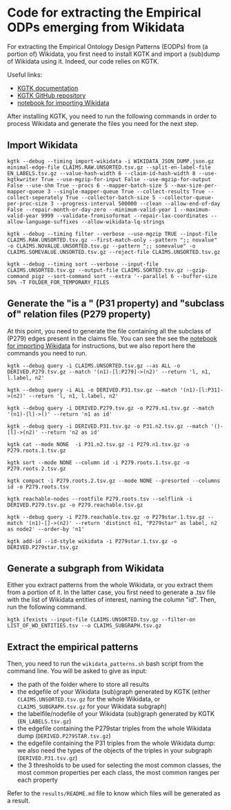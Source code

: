 # Code for extracting the Empirical ODPs emerging from Wikidata

For extracting the Empirical Ontology Design Patterns (EODPs) from (a portion of) Wikidata, you first need to install KGTK and import a (sub)dump of Wikidata using it.
Indeed, our code relies on KGTK.

Useful links:
- [KGTK documentation](https://kgtk.readthedocs.io/en/latest/)
- [KGTK GitHub repository](https://github.com/usc-isi-i2/kgtk)
- [notebook for importing Wikidata](https://github.com/usc-isi-i2/kgtk-notebooks/blob/main/use-cases/create_wikidata/Wikidata-Useful-Files.ipynb)

After installing KGTK, you need to run the following commands in order to process Wikidata and generate the files you need for the next step.

## Import Wikidata

```
kgtk --debug --timing import-wikidata -i WIKIDATA_JSON_DUMP.json.gz minimal-edge-file CLAIMS.RAW.UNSORTED.tsv.gz --split-en-label-file EN_LABELS.tsv.gz --value-hash-width 6 --claim-id-hash-width 8 --use-kgtkwriter True --use-mgzip-for-input False --use-mgzip-for-output False --use-shm True --procs 6 --mapper-batch-size 5 --max-size-per-mapper-queue 3 --single-mapper-queue True --collect-results True --collect-seperately True --collector-batch-size 5 --collector-queue-per-proc-size 3 --progress-interval 500000 --clean --allow-end-of-day False --repair-month-or-day-zero --minimum-valid-year 1 --maximum-valid-year 9999 --validate-fromisoformat --repair-lax-coordinates --allow-language-suffixes --allow-wikidata-lq-strings
```

```
kgtk --debug --timing filter --verbose --use-mgzip TRUE --input-file CLAIMS.RAW.UNSORTED.tsv.gz --first-match-only --pattern ";; novalue"  -o CLAIMS.NOVALUE.UNSORTED.tsv.gz --pattern ";; somevalue" -o CLAIMS.SOMEVALUE.UNSORTED.tsv.gz --reject-file CLAIMS.UNSORTED.tsv.gz
```

```
kgtk --debug --timing sort --verbose --input-file CLAIMS.UNSORTED.tsv.gz --output-file CLAIMS.SORTED.tsv.gz --gzip-command pigz --sort-command sort --extra '--parallel 6 --buffer-size 50% -T FOLDER_FOR_TEMPORARY_FILES
```

## Generate the "is a " (P31 property) and "subclass of" relation files (P279 property)
At this point, you need to generate the file containing all the subclass of (P279) edges present in the claims file.
You can see the see the [notebook for importing Wikidata](https://github.com/usc-isi-i2/kgtk-notebooks/blob/main/use-cases/create_wikidata/Wikidata-Useful-Files.ipynb) for instructions, but we also report here the commands you need to run.

```
kgtk --debug query -i CLAIMS.UNSORTED.tsv.gz --as ALL -o DERIVED.P279.tsv.gz --match '(n1)-[l:P279]->(n2)' --return 'l, n1, l.label, n2'
```
```
kgtk --debug query -i ALL -o DERIVED.P31.tsv.gz --match '(n1)-[l:P31]->(n2)' --return 'l, n1, l.label, n2'
```
```
kgtk --debug query -i DERIVED.P279.tsv.gz -o P279.n1.tsv.gz --match '(n1)-[l]->()' --return 'n1 as id'
```
```
kgtk --debug query -i DERIVED.P31.tsv.gz -o P31.n2.tsv.gz --match '()-[l]->(n2)' --return 'n2 as id'
```
```
kgtk cat --mode NONE  -i P31.n2.tsv.gz -i P279.n1.tsv.gz -o P279.roots.1.tsv.gz
```
```
kgtk sort --mode NONE --column id -i P279.roots.1.tsv.gz -o P279.roots.2.tsv.gz
```
```
kgtk compact -i P279.roots.2.tsv.gz --mode NONE --presorted --columns id -o P279.roots.tsv
```
```
kgtk reachable-nodes --rootfile P279.roots.tsv --selflink -i DERIVED.P279.tsv.gz -o P279.reachable.tsv.gz
```
```
kgtk --debug query -i P279.reachable.tsv.gz -o P279star.1.tsv.gz --match '(n1)-[]->(n2)' --return 'distinct n1, "P279star" as label, n2 as node2' --order-by 'n1'
```
```
kgtk add-id --id-style wikidata -i P279star.1.tsv.gz -o DERIVED.P279star.tsv.gz
```

## Generate a subgraph from Wikidata
Either you extract patterns from the whole Wikidata, or you extract them from a portion of it.
In the latter case, you first need to generate a .tsv file with the list of Wikidata entities of interest, naming the column "id".
Then, run the following command.

```
kgtk ifexists --input-file CLAIMS.UNSORTED.tsv.gz --filter-on LIST_OF_WD_ENTITIES.tsv --o CLAIMS_SUBGRAPH.tsv.gz
```

## Extract the empirical patterns
Then, you need to run the `wikidata_patterns.sh` bash script from the command line.
You will be asked to give as input:
- the path of the folder where to store all results
- the edgefile of your Wikidata (sub)graph generated by KGTK (either `CLAIMS.UNSORTED.tsv.gz` for the whole Wikidata, or `CLAIMS_SUBGRAPH.tsv.gz` for your Wikidata subgraph)
- the labelfile/nodefile of your Wikidata (sub)graph generated by KGTK (`EN_LABELS.tsv.gz`)
- the edgefile containing the P279star triples from the whole Wikidata dump (`DERIVED.P279STAR.tsv.gz`)
- the edgefile containing the P31 triples from the whole Wikidata dump: we also need the types of the objects of the triples in your subgraph (`DERIVED.P31.tsv.gz`)
- the 3 thresholds to be used for selecting the most common classes, the most common properties per each class, the most common ranges per each property

Refer to the `results/README.md` file to know which files will be generated as a result.
